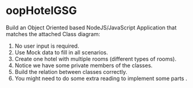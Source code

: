 # oopHotelGSG
Build an Object Oriented based NodeJS/JavaScript Application that matches the attached Class diagram:
1) No user input is required.
2) Use Mock data to fill in all scenarios.
3) Create one hotel with multiple rooms (different types of rooms).
4) Notice we have some private members of the classes.
5) Build the relation between classes correctly.
6) You might need to do some extra reading to implement some parts .
